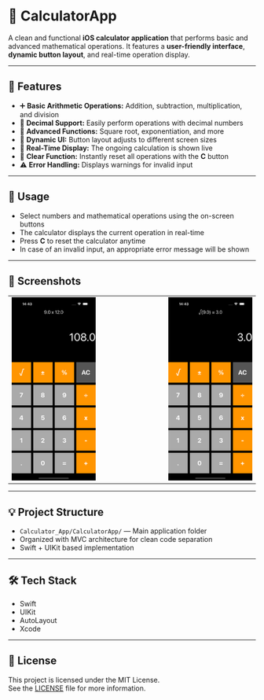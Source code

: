 # 🧮 CalculatorApp


A clean and functional **iOS calculator application** that performs basic and advanced mathematical operations. It features a **user-friendly interface**, **dynamic button layout**, and real-time operation display.

---

## 📱 Features

- ➕ **Basic Arithmetic Operations:** Addition, subtraction, multiplication, and division  
- 🔢 **Decimal Support:** Easily perform operations with decimal numbers  
- 🧠 **Advanced Functions:** Square root, exponentiation, and more  
- 🧩 **Dynamic UI:** Button layout adjusts to different screen sizes  
- 🧾 **Real-Time Display:** The ongoing calculation is shown live  
- 🧼 **Clear Function:** Instantly reset all operations with the **C** button  
- ⚠️ **Error Handling:** Displays warnings for invalid input  

---

## 🚀 Usage

- Select numbers and mathematical operations using the on-screen buttons  
- The calculator displays the current operation in real-time  
- Press **C** to reset the calculator anytime  
- In case of an invalid input, an appropriate error message will be shown

---

## 📸 Screenshots

<table align="center">
  <tr>
    <td>
      <img src="https://github.com/elifcagil/CalculatorApp/blob/main/Calculator_App/CalculatorApp/calculator_app_1.png" width="300" alt="Calculator Screenshot 1" />
    </td>
    <td style="width: 120px;"></td>
    <td>
      <img src="https://github.com/elifcagil/CalculatorApp/blob/main/Calculator_App/CalculatorApp/calculator_app_2.png" width="300" alt="Calculator Screenshot 2" />
    </td>
  </tr>
</table>




---

## 💡 Project Structure

- `Calculator_App/CalculatorApp/` — Main application folder  
- Organized with MVC architecture for clean code separation  
- Swift + UIKit based implementation

---

## 🛠️ Tech Stack

- Swift  
- UIKit  
- AutoLayout  
- Xcode



---

## 📄 License

This project is licensed under the MIT License.  
See the [LICENSE](LICENSE) file for more information.
